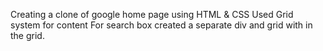 Creating a clone of google home page using HTML & CSS
Used Grid system for content
For search box created a separate div and grid with in the grid.